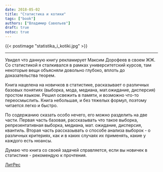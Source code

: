 ```yaml
---
date: 2018-05-02
title: "Статистика и котики"
tags: ["book"]
authors: ["Владимир Савельев"]
draft: true
notoc: true
---
```


<!-- more -->

{{< postimage "statistika_i_kotiki.jpg" >}}

---

Увидел что данную книгу рекламирует Максим Дорофеев в своем ЖЖ. Со статистикой я сталкивался в рамках университетский курсов, там некоторые вещи объясняли довольно глубоко,  вплоть до доказательства теорем.

Книга нацелена на новичков в статистике, расказывает о различных базовых понятиях (выборка, мода, медиана, мат.ожидание, дисперсия) простом языком. Решил освежить в памяти, и возможно что-то переосмыслить. Книга небольшая, и без тяжелых формул, поэтому читается легко и быстро.

По содержанию сказать особо нечего, его можно разделить на две части. Первая часть базовая, рассказывать что такое выборка, репрезентативная выборка, медиана, мат. ожидание, дисперсия, квантиль. Вторая часть рассказывать о способе анализа выборок - о различных критериях, как и в каких случаях их применять, какие у каждого есть нюансы.

Думаю что книга со своей задачей справляется, если вы новичек в статистике - рекомендую к прочтения.


[ЛитРес](https://www.litres.ru/vladimir-savelev-10569666/statistika-i-kotiki-28731109/?action=do_user_ref_discount&lfrom=363932391&ref_key=568fce9bd4c797b1c68aba5a454ca970a859a25d9c08e2dd574eefef51cbdd8e)